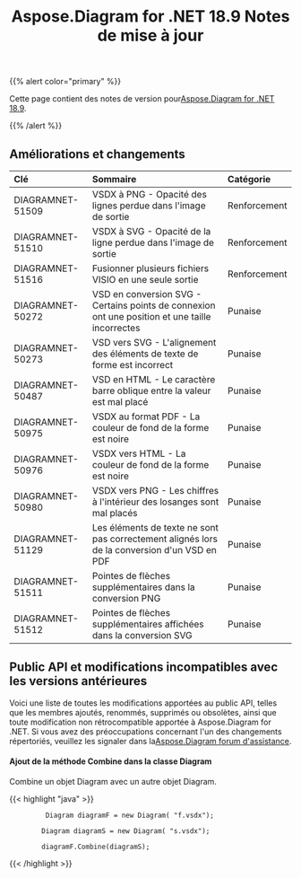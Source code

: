 ﻿---
title: Aspose.Diagram for .NET 18.9 Notes de mise à jour
type: docs
weight: 40
url: /fr/net/aspose-diagram-for-net-18-9-release-notes/
---
{{% alert color="primary" %}} 

 Cette page contient des notes de version pour[Aspose.Diagram for .NET 18.9](https://www.nuget.org/packages/Aspose.Diagram/18.9.0).

{{% /alert %}} 
## **Améliorations et changements**

|**Clé**|**Sommaire**|**Catégorie**|
|:- |:- |:- |
|DIAGRAMNET-51509|VSDX à PNG - Opacité des lignes perdue dans l'image de sortie|Renforcement|
|DIAGRAMNET-51510|VSDX à SVG - Opacité de la ligne perdue dans l'image de sortie|Renforcement|
|DIAGRAMNET-51516|Fusionner plusieurs fichiers VISIO en une seule sortie|Renforcement|
|DIAGRAMNET-50272|VSD en conversion SVG - Certains points de connexion ont une position et une taille incorrectes|Punaise|
|DIAGRAMNET-50273|VSD vers SVG - L'alignement des éléments de texte de forme est incorrect|Punaise|
|DIAGRAMNET-50487|VSD en HTML - Le caractère barre oblique entre la valeur est mal placé|Punaise|
|DIAGRAMNET-50975|VSDX au format PDF - La couleur de fond de la forme est noire|Punaise|
|DIAGRAMNET-50976|VSDX vers HTML - La couleur de fond de la forme est noire|Punaise|
|DIAGRAMNET-50980|VSDX vers PNG - Les chiffres à l'intérieur des losanges sont mal placés|Punaise|
|DIAGRAMNET-51129|Les éléments de texte ne sont pas correctement alignés lors de la conversion d'un VSD en PDF|Punaise|
|DIAGRAMNET-51511|Pointes de flèches supplémentaires dans la conversion PNG|Punaise|
|DIAGRAMNET-51512|Pointes de flèches supplémentaires affichées dans la conversion SVG|Punaise|
## **Public API et modifications incompatibles avec les versions antérieures**
Voici une liste de toutes les modifications apportées au public API, telles que les membres ajoutés, renommés, supprimés ou obsolètes, ainsi que toute modification non rétrocompatible apportée à Aspose.Diagram for .NET. Si vous avez des préoccupations concernant l'un des changements répertoriés, veuillez les signaler dans la[Aspose.Diagram forum d'assistance](https://forum.aspose.com/c/diagram/17).
#### **Ajout de la méthode Combine dans la classe Diagram**
Combine un objet Diagram avec un autre objet Diagram.

{{< highlight "java" >}}

             Diagram diagramF = new Diagram( "f.vsdx");

            Diagram diagramS = new Diagram( "s.vsdx");

            diagramF.Combine(diagramS);

{{< /highlight >}}
